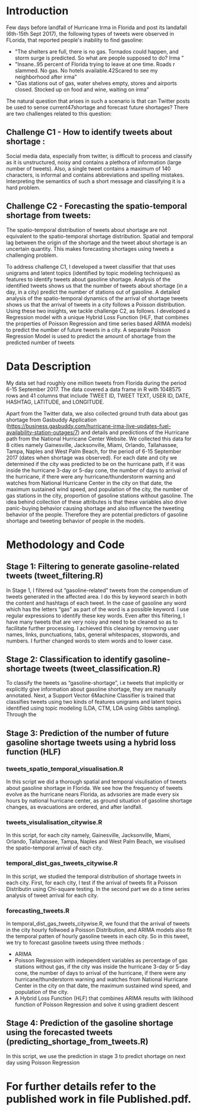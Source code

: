 # Introduction
Few days before landfall of Hurricane Irma in Florida and post its landafall (6th-15th Sept 2017), the following types of tweets were observed in FLorida, that reported people's inability to find gasoline:
* "The shelters are full, there is no gas. Tornados could happen, and storm surge is predicted. So what are people supposed to do? Irma ”
* "Insane..95 percent of Florida trying to leave at one time. Roads r slammed. No gas. No hotels available.42Scared to see my neighborhood after irma”
* "Gas  stations  out  of  gas,  water  shelves  empty,  stores  and  airports  closed.  Stocked  up  on  food  and  wine, waiting on irma”

The natural question that arises in such a scenario is that can Twitter posts be used to sense current47shortage and forecast future shortages? There are two challenges related to this question:

##  Challenge C1 - How to identify tweets about shortage :
Social media data, especially from twitter,  is  difficult  to  process  and  classify  as  it  is  unstructured,  noisy  and  contains  a plethora  of information (large number of tweets). Also, a single tweet contains a maximum of 140 characters, is informal and contains abbreviations and spelling mistakes. Interpreting the semantics of such a short message and classifying it is a hard problem.

##  Challenge C2 - Forecasting the spatio-temporal shortage from tweets:
The spatio-temporal distribution of tweets about shortage are not equivalent to the spatio-temporal shortage distribution. Spatial and temporal  lag  between  the  origin  of  the  shortage  and  the  tweet  about  shortage  is  an uncertain quantity. This makes forecasting shortages using tweets a challenging problem.

To address challenge C1, I developed a tweet classifier that that uses unigrams and latent topics (identified by topic modeling techniques) as features to identify tweets about gasoline shortage. Analysis of the identified tweets shows us that the number of tweets about shortage (in a day, in a city) predict the number of stations out of gasoline. A detailed analysis of the spatio-temporal dynamics of the arrival of shortage tweets shows us that the arrival of tweets in a city follows a Poisson distribution. Using these two insights, we tackle challenge C2, as follows. I developed a Regression model with a unique Hybrid Loss Function (HLF, that combines the properties of Poisson Regression and time series based ARIMA models) to predict the number of future tweets in a city. A separate Poisson Regression Model is used to predict the amount of shortage from the predicted number of tweets

# Data Description

My data set had roughly one million tweets from Florida during the period 6-15 September 2017. The data covered a data frame in R with 1048575 rows and 41 columns that include TWEET ID, TWEET TEXT, USER ID, DATE, HASHTAG, LATITUDE, and LONGITUDE.

Apart from the Twitter data, we also collected ground truth data about gas shortage from Gasbuddy Application (https://business.gasbuddy.com/hurricane-irma-live-updates-fuel-availability-station-outages/7) and details and predictions of the Hurricane path from the National Hurricane Center Website. We collected this data for 8 cities namely Gainesville, Jacksonville, Miami, Orlando, Tallahassee, Tampa, Naples and West Palm Beach, for the period of 6-15 September 2017 (dates when shortage  was  observed).  For  each  date  and  city  we  determined  if  the  city  was  predicted  to  be  on  the hurricane path, if it was inside the hurricane 3-day or 5-day cone, the number of days to arrival of the hurricane, if there were any hurricane/thunderstorm warning and watches from National Hurricane Center in the city on that date, the maximum sustained wind speed, and population of the city, the number of gas stations in the city, proportion of gasoline stations without gasoline. The idea behind collection of  these  attributes  is  that  these  variables  also  drive  panic-buying  behavior  causing  shortage  and  also influence the tweeting behavior of the people. Therefore they are potential predictors of gasoline shortage and tweeting behavior of people in the models.


# Methodology and Code

## Stage 1: Filtering to generate gasoline-related tweets (tweet_filtering.R)

In  Stage  1, I filtered  out  “gasoline-related”  tweets  from  the  compendium  of  tweets  generated  in  the affected area. I do this by keyword search in both the content and hashtags of each tweet. In the case of gasoline any word which has the letters “gas” as part of the word is a possible keyword. I use regular expressions to identify these key words. Even after this filtering, I have many tweets that are very noisy and need to be cleaned so as to facilitate further processing. I achieved this cleaning by removing user names, links, punctuations, tabs, general whitespaces, stopwords, and numbers. I further changed words to stem words and to lower case.

## Stage 2: Classification to identify gasoline-shortage tweets (tweet_classification.R)

To classify  the  tweets  as  “gasoline-shortage”, i.e tweets that implicitly or explicitly give information about gasoline shortage,   they  are  manually  annotated.  Next,  a  Support  Vector 6Machine Classifier is trained that classifies tweets using two kinds of features  unigrams and latent topics identified using topic modeling (LDA, CTM, LDA using Gibbs sampling). Through the 


## Stage 3: Prediction of the number of future gasoline shortage tweets using a hybrid loss function (HLF) 

### tweets_spatio_temporal_visualisation.R

In this script we did a thorough spatial and temporal visulisation of tweets about gasoline shortage in Florida. We see how the frequency of tweets evolve as the hurricane nears Florida, as advsories are made every six hours by national hurricane center, as ground situation of gasoline shortage changes, as evacuations are ordered, and after landfall.

### tweets_visulalisation_citywise.R

In this script, for each city namely, Gainesville, Jacksonville, Miami, Orlando, Tallahassee, Tampa, Naples and West Palm Beach, we visulised the spatio-temporal arrival of each city.

### temporal_dist_gas_tweets_citywise.R

In this script, we studied the temporal distribution of shortage tweets in each city. First, for each city, I test if the arrival of tweets fit a Poisson Distributin using Chi-square testing. In the second part we do a time series analysis of tweet arrival for each city.

### forecasting_tweets.R

In temporal_dist_gas_tweets_citywise.R, we found that the arrival of tweets in the city hourly follwoed a Poisson Distribution, and ARIMA models also fit the temporal patten of hourly gasoline tweets in each city. So in this tweet, we try to forecast gasoline tweets using three methods :
* ARIMA 
* Poisson Regression with independdent variables as percentage of gas stations without gas, if the city was inside the hurricane 3-day or 5-day cone, the number of days to arrival of the hurricane, if there were any hurricane/thunderstorm warning and watches from National Hurricane Center in the city on that date, the maximum sustained wind speed, and population of the city.
* A Hybrid Loss Function (HLF) that combines ARIMA results with liklihood function of Poisson Regression and solve it using gradient descent


## Stage 4: Prediction of the gasoline shortage using the forecasted tweets (predicting_shortage_from_tweets.R)

In this script, we use the prediction in stage 3 to predict shortage on next day using Poisson Regression


# For further details refer to the published work in file Published.pdf.




